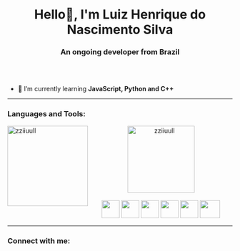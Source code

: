 <h1 align="center">Hello👋, I'm Luiz Henrique do Nascimento Silva</h1>
<h3 align="center">An ongoing developer from <strong>Brazil</strong></h3>
<br><br>

- 🌱 I’m currently learning **JavaScript, Python and C++**

<hr>

<h3 align="left">Languages and Tools:</h3>

<img height="180em" align="left" src="https://github-readme-stats.vercel.app/api?username=zziiuull&show_icons=true&locale=en&theme=dracula" alt="zziiuull" />

<div align="center">
  <img height="150em" align="center" src="https://github-readme-stats.vercel.app/api/top-langs?username=zziiuull&show_icons=true&locale=en&layout=compact&theme=dracula" alt="zziiuull"/>
  <br><br>
  
  <img height="40" width="40" src="https://cdn.jsdelivr.net/gh/devicons/devicon/icons/javascript/javascript-original.svg" />
  <img height="40" width="40" src="https://cdn.jsdelivr.net/gh/devicons/devicon/icons/python/python-original.svg" />
  <img height="40" width="40" src="https://cdn.jsdelivr.net/gh/devicons/devicon/icons/c/c-original.svg" />
  <img height="40" width="40" src="https://cdn.jsdelivr.net/gh/devicons/devicon/icons/html5/html5-original.svg" />
  <img height="40" width="40" src="https://cdn.jsdelivr.net/gh/devicons/devicon/icons/css3/css3-original.svg" />
  <img height="40" width="45" src="https://cdn.jsdelivr.net/gh/devicons/devicon/icons/bootstrap/bootstrap-plain.svg" />  
          
</div>
<hr>

<h3 align="left">Connect with me:</h3>
<p align="left">
<div>
    <a href="https://www.instagram.com/luizhnsc/"><img src="https://img.shields.io/badge/Instagram-E4405F?style=for-the-badge&logo=instagram&logoColor=white&locale=en" alt=""></a>
    <a href="https://www.linkedin.com/in/luizhenriquedonascimentosilva/"><img src="https://img.shields.io/badge/LinkedIn-0077B5?style=for-the-badge&logo=linkedin&logoColor=white&locale=en" alt=""></a>
  <a href="https://twitter.com/Luizhnsc"><img src="https://img.shields.io/badge/Twitter-1DA1F2?style=for-the-badge&logo=twitter&logoColor=white&locale=en" alt=""></a>
</div>
